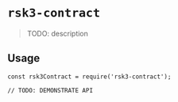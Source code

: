 # `rsk3-contract`

> TODO: description

## Usage

```
const rsk3Contract = require('rsk3-contract');

// TODO: DEMONSTRATE API
```
